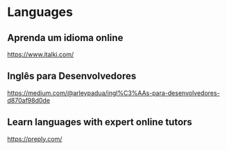 # Languages

## Aprenda um idioma online
https://www.italki.com/

## Inglês para Desenvolvedores
https://medium.com/@arleypadua/ingl%C3%AAs-para-desenvolvedores-d870af98d0de

## Learn languages with expert online tutors
https://preply.com/
